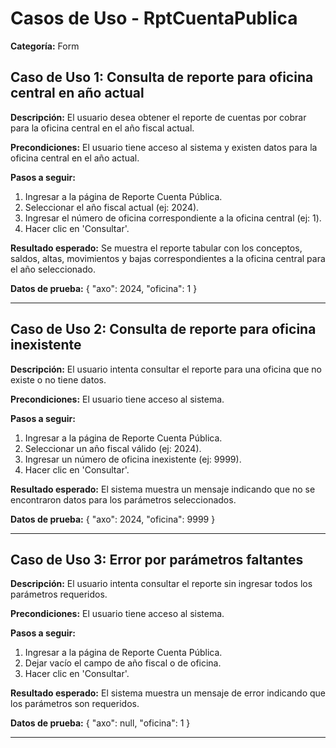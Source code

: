 # Casos de Uso - RptCuentaPublica

**Categoría:** Form

## Caso de Uso 1: Consulta de reporte para oficina central en año actual

**Descripción:** El usuario desea obtener el reporte de cuentas por cobrar para la oficina central en el año fiscal actual.

**Precondiciones:**
El usuario tiene acceso al sistema y existen datos para la oficina central en el año actual.

**Pasos a seguir:**
1. Ingresar a la página de Reporte Cuenta Pública.
2. Seleccionar el año fiscal actual (ej: 2024).
3. Ingresar el número de oficina correspondiente a la oficina central (ej: 1).
4. Hacer clic en 'Consultar'.

**Resultado esperado:**
Se muestra el reporte tabular con los conceptos, saldos, altas, movimientos y bajas correspondientes a la oficina central para el año seleccionado.

**Datos de prueba:**
{ "axo": 2024, "oficina": 1 }

---

## Caso de Uso 2: Consulta de reporte para oficina inexistente

**Descripción:** El usuario intenta consultar el reporte para una oficina que no existe o no tiene datos.

**Precondiciones:**
El usuario tiene acceso al sistema.

**Pasos a seguir:**
1. Ingresar a la página de Reporte Cuenta Pública.
2. Seleccionar un año fiscal válido (ej: 2024).
3. Ingresar un número de oficina inexistente (ej: 9999).
4. Hacer clic en 'Consultar'.

**Resultado esperado:**
El sistema muestra un mensaje indicando que no se encontraron datos para los parámetros seleccionados.

**Datos de prueba:**
{ "axo": 2024, "oficina": 9999 }

---

## Caso de Uso 3: Error por parámetros faltantes

**Descripción:** El usuario intenta consultar el reporte sin ingresar todos los parámetros requeridos.

**Precondiciones:**
El usuario tiene acceso al sistema.

**Pasos a seguir:**
1. Ingresar a la página de Reporte Cuenta Pública.
2. Dejar vacío el campo de año fiscal o de oficina.
3. Hacer clic en 'Consultar'.

**Resultado esperado:**
El sistema muestra un mensaje de error indicando que los parámetros son requeridos.

**Datos de prueba:**
{ "axo": null, "oficina": 1 }

---

